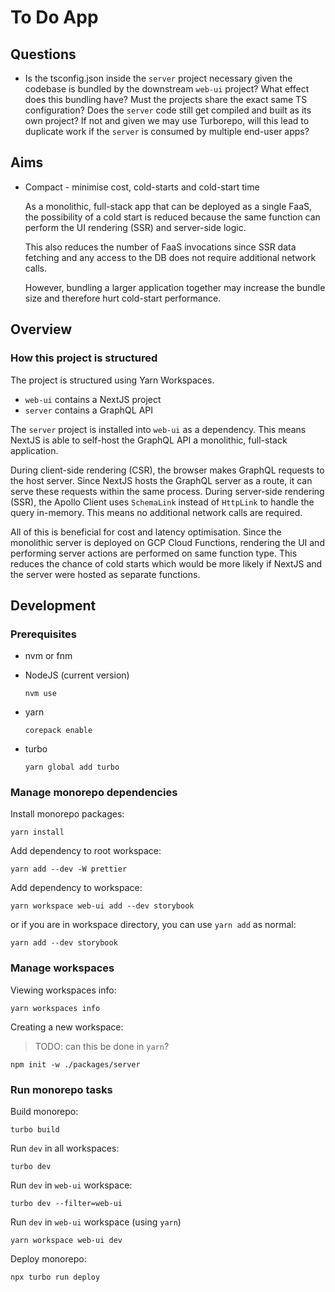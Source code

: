 # To Do App

## Questions

- Is the tsconfig.json inside the `server` project necessary given the codebase is bundled by the
  downstream `web-ui` project? What effect does this bundling have? Must the projects share the
  exact same TS configuration? Does the `server` code still get compiled and built as its own
  project? If not and given we may use Turborepo, will this lead to duplicate work if the `server`
  is consumed by multiple end-user apps?


## Aims

- Compact - minimise cost, cold-starts and cold-start time

  As a monolithic, full-stack app that can be deployed as a single FaaS, the possibility of a cold
  start is reduced because the same function can perform the UI rendering (SSR) and server-side logic.

  This also reduces the number of FaaS invocations since SSR data fetching and any access to the DB
  does not require additional network calls.

  However, bundling a larger application together may increase the bundle size and therefore hurt
  cold-start performance. 



## Overview

### How this project is structured

The project is structured using Yarn Workspaces.

- `web-ui` contains a NextJS project
- `server` contains a GraphQL API

The `server` project is installed into `web-ui` as a dependency. This means NextJS 
is able to self-host the GraphQL API a monolithic, full-stack application. 

During client-side rendering (CSR), the browser makes GraphQL requests to the host server. 
Since NextJS hosts the GraphQL server as a route, it can serve these requests within the same
process. During server-side rendering (SSR), the Apollo Client uses `SchemaLink` instead of
`HttpLink` to handle the query in-memory. This means no additional network calls are required.

All of this is beneficial for cost and latency optimisation. Since the monolithic server is 
deployed on GCP Cloud Functions, rendering the UI and performing server actions are performed 
on same function type. This reduces the chance of cold starts which would be more likely if
NextJS and the server were hosted as separate functions.


## Development

### Prerequisites

- nvm or fnm

- NodeJS (current version)

  ```
  nvm use
  ```
  
- yarn

  ```
  corepack enable
  ```

- turbo

  ```
  yarn global add turbo
  ```

### Manage monorepo dependencies

Install monorepo packages:

```
yarn install
```

Add dependency to root workspace:

```
yarn add --dev -W prettier
```

Add dependency to workspace:

```
yarn workspace web-ui add --dev storybook
```

or if you are in workspace directory, you can use `yarn add` as normal:

```
yarn add --dev storybook
```

### Manage workspaces

Viewing workspaces info:

```
yarn workspaces info   
```

Creating a new workspace:

> TODO: can this be done in `yarn`?

```
npm init -w ./packages/server
```

### Run monorepo tasks

Build monorepo:

```
turbo build
```

Run `dev` in all workspaces:

```
turbo dev
```


Run `dev` in `web-ui` workspace:

```
turbo dev --filter=web-ui
```

Run `dev` in `web-ui` workspace (using `yarn`)

```
yarn workspace web-ui dev
```

Deploy monorepo:

```
npx turbo run deploy
```



